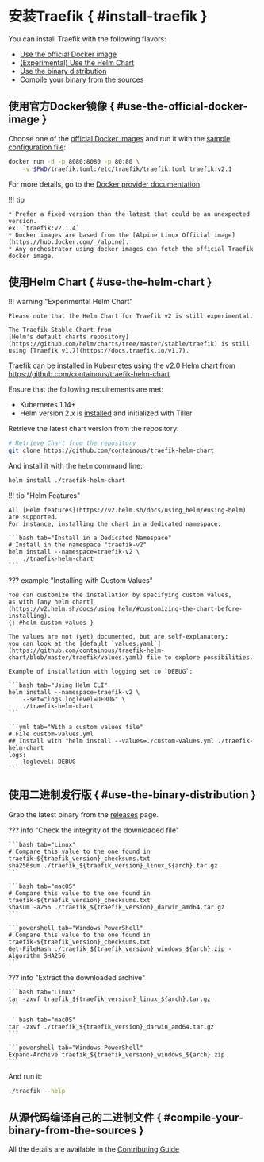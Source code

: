 # 安装Traefik { #install-traefik }

You can install Traefik with the following flavors:

* [Use the official Docker image](./#use-the-official-docker-image)
* [(Experimental) Use the Helm Chart](./#use-the-helm-chart)
* [Use the binary distribution](./#use-the-binary-distribution)
* [Compile your binary from the sources](./#compile-your-binary-from-the-sources)

## 使用官方Docker镜像 { #use-the-official-docker-image }

Choose one of the [official Docker images](https://hub.docker.com/_/traefik) and run it with the [sample configuration file](https://raw.githubusercontent.com/containous/traefik/v2.1/traefik.sample.toml):

```bash
docker run -d -p 8080:8080 -p 80:80 \
    -v $PWD/traefik.toml:/etc/traefik/traefik.toml traefik:v2.1
```

For more details, go to the [Docker provider documentation](../providers/docker.md)

!!! tip

    * Prefer a fixed version than the latest that could be an unexpected version.
    ex: `traefik:v2.1.4`
    * Docker images are based from the [Alpine Linux Official image](https://hub.docker.com/_/alpine).
    * Any orchestrator using docker images can fetch the official Traefik docker image.

## 使用Helm Chart { #use-the-helm-chart }

!!! warning "Experimental Helm Chart"
    
    Please note that the Helm Chart for Traefik v2 is still experimental.
    
    The Traefik Stable Chart from 
    [Helm's default charts repository](https://github.com/helm/charts/tree/master/stable/traefik) is still using [Traefik v1.7](https://docs.traefik.io/v1.7).

Traefik can be installed in Kubernetes using the v2.0 Helm chart from <https://github.com/containous/traefik-helm-chart>.

Ensure that the following requirements are met:

* Kubernetes 1.14+
* Helm version 2.x is [installed](https://v2.helm.sh/docs/using_helm/) and initialized with Tiller

Retrieve the latest chart version from the repository:

```bash
# Retrieve Chart from the repository
git clone https://github.com/containous/traefik-helm-chart
```

And install it with the `helm` command line:

```bash
helm install ./traefik-helm-chart
```

!!! tip "Helm Features"
    
    All [Helm features](https://v2.helm.sh/docs/using_helm/#using-helm) are supported.
    For instance, installing the chart in a dedicated namespace:

    ```bash tab="Install in a Dedicated Namespace"
    # Install in the namespace "traefik-v2"
    helm install --namespace=traefik-v2 \
        ./traefik-helm-chart
    ```

??? example "Installing with Custom Values"
    
    You can customize the installation by specifying custom values,
    as with [any helm chart](https://v2.helm.sh/docs/using_helm/#customizing-the-chart-before-installing).
    {: #helm-custom-values }
    
    The values are not (yet) documented, but are self-explanatory:
    you can look at the [default `values.yaml`](https://github.com/containous/traefik-helm-chart/blob/master/traefik/values.yaml) file to explore possibilities.
    
    Example of installation with logging set to `DEBUG`:
    
    ```bash tab="Using Helm CLI"
    helm install --namespace=traefik-v2 \
        --set="logs.loglevel=DEBUG" \
        ./traefik-helm-chart
    ```
    
    ```yml tab="With a custom values file"
    # File custom-values.yml
    ## Install with "helm install --values=./custom-values.yml ./traefik-helm-chart
    logs:
        loglevel: DEBUG
    ```

## 使用二进制发行版 { #use-the-binary-distribution }

Grab the latest binary from the [releases](https://github.com/containous/traefik/releases) page.

??? info "Check the integrity of the downloaded file"

    ```bash tab="Linux"
    # Compare this value to the one found in traefik-${traefik_version}_checksums.txt
    sha256sum ./traefik_${traefik_version}_linux_${arch}.tar.gz
    ```

    ```bash tab="macOS"
    # Compare this value to the one found in traefik-${traefik_version}_checksums.txt
    shasum -a256 ./traefik_${traefik_version}_darwin_amd64.tar.gz
    ```

    ```powershell tab="Windows PowerShell"
    # Compare this value to the one found in traefik-${traefik_version}_checksums.txt
    Get-FileHash ./traefik_${traefik_version}_windows_${arch}.zip -Algorithm SHA256
    ```

??? info "Extract the downloaded archive"

    ```bash tab="Linux"
    tar -zxvf traefik_${traefik_version}_linux_${arch}.tar.gz
    ```

    ```bash tab="macOS"
    tar -zxvf ./traefik_${traefik_version}_darwin_amd64.tar.gz
    ```

    ```powershell tab="Windows PowerShell"
    Expand-Archive traefik_${traefik_version}_windows_${arch}.zip
    ```

And run it:

```bash
./traefik --help
```

## 从源代码编译自己的二进制文件 { #compile-your-binary-from-the-sources }

All the details are available in the [Contributing Guide](../contributing/building-testing.md)
